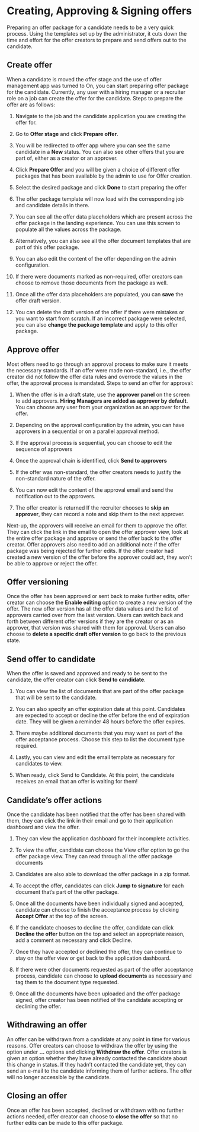 Creating, Approving & Signing offers
====================================

Preparing an offer package for a candidate needs to be a very quick process.
Using the templates set up by the administrator, it cuts down the time and
effort for the offer creators to prepare and send offers out to the candidate.

Create offer
------------

When a candidate is moved the offer stage and the use of offer management app
was turned to On, you can start preparing offer package for the candidate.
Currently, any user with a hiring manager or a recruiter role on a job can
create the offer for the candidate. Steps to prepare the offer are as follows:

1.  Navigate to the job and the candidate application you are creating the offer
    for.

2.  Go to **Offer stage** and click **Prepare offer**.

3.  You will be redirected to offer app where you can see the same candidate in
    a **New** status. You can also see other offers that you are part of, either
    as a creator or an approver.

4.  Click **Prepare Offer** and you will be given a choice of different offer
    packages that has been available by the admin to use for Offer creation.

5.  Select the desired package and click **Done** to start preparing the offer

6.  The offer package template will now load with the corresponding job and
    candidate details in there.

7.  You can see all the offer data placeholders which are present across the
    offer package in the landing experience. You can use this screen to populate
    all the values across the package.

8.  Alternatively, you can also see all the offer document templates that are
    part of this offer package.

9.  You can also edit the content of the offer depending on the admin
    configuration.

10. If there were documents marked as non-required, offer creators can choose to
    remove those documents from the package as well.

11. Once all the offer data placeholders are populated, you can **save** the
    offer draft version.

12. You can delete the draft version of the offer if there were mistakes or you
    want to start from scratch. If an incorrect package were selected, you can
    also **change the package template** and apply to this offer package.

Approve offer
-------------

Most offers need to go through an approval process to make sure it meets the
necessary standards. If an offer were made non-standard, i.e., the offer creator
did not follow the offer data rules and overrode the values in the offer, the
approval process is mandated. Steps to send an offer for approval:

1.  When the offer is in a draft state, use the **approver panel** on the screen
    to add approvers. **Hiring Managers are added as approver by default**. You
    can choose any user from your organization as an approver for the offer.

2.  Depending on the approval configuration by the admin, you can have approvers
    in a sequential or on a parallel approval method.

3.  If the approval process is sequential, you can choose to edit the sequence
    of approvers

4.  Once the approval chain is identified, click **Send to approvers**

5.  If the offer was non-standard, the offer creators needs to justify the
    non-standard nature of the offer.

6.  You can now edit the content of the approval email and send the notification
    out to the approvers.

7.  The offer creator is returned If the recruiter chooses to **skip an
    approver**, they can record a note and skip them to the next approver.

Next-up, the approvers will receive an email for them to approve the offer. They
can click the link in the email to open the offer approver view, look at the
entire offer package and approve or send the offer back to the offer creator.
Offer approvers also need to add an additional note if the offer package was
being rejected for further edits. If the offer creator had created a new version
of the offer before the approver could act, they won’t be able to approve or
reject the offer.

Offer versioning 
-----------------

Once the offer has been approved or sent back to make further edits, offer
creator can choose the **Enable editing** option to create a new version of the
offer. The new offer version has all the offer data values and the list of
approvers carried over from the last version. Users can switch back and forth
between different offer versions if they are the creator or as an approver, that
version was shared with them for approval. Users can also choose to **delete a
specific draft offer version** to go back to the previous state.

Send offer to candidate 
------------------------

When the offer is saved and approved and ready to be sent to the candidate, the
offer creator can click **Send to candidate**.

1.  You can view the list of documents that are part of the offer package that
    will be sent to the candidate.

2.  You can also specify an offer expiration date at this point. Candidates are
    expected to accept or decline the offer before the end of expiration date.
    They will be given a reminder 48 hours before the offer expires.

3.  There maybe additional documents that you may want as part of the offer
    acceptance process. Choose this step to list the document type required.

4.  Lastly, you can view and edit the email template as necessary for candidates
    to view.

5.  When ready, click Send to Candidate. At this point, the candidate receives
    an email that an offer is waiting for them!

Candidate’s offer actions 
--------------------------

Once the candidate has been notified that the offer has been shared with them,
they can click the link in their email and go to their application dashboard and
view the offer.

1.  They can view the application dashboard for their incomplete activities.

2.  To view the offer, candidate can choose the View offer option to go the
    offer package view. They can read through all the offer package documents

3.  Candidates are also able to download the offer package in a zip format.

4.  To accept the offer, candidates can click **Jump to signature** for each
    document that’s part of the offer package.

5.  Once all the documents have been individually signed and accepted, candidate
    can choose to finish the acceptance process by clicking **Accept Offer** at
    the top of the screen.

6.  If the candidate chooses to decline the offer, candidate can click **Decline
    the offer** button on the top and select an appropriate reason, add a
    comment as necessary and click Decline.

7.  Once they have accepted or declined the offer, they can continue to stay on
    the offer view or get back to the application dashboard.

8.  If there were other documents requested as part of the offer acceptance
    process, candidate can choose to **upload documents** as necessary and tag
    them to the document type requested.

9.  Once all the documents have been uploaded and the offer package signed,
    offer creator has been notified of the candidate accepting or declining the
    offer.

Withdrawing an offer
--------------------

An offer can be withdrawn from a candidate at any point in time for various
reasons. Offer creators can choose to withdraw the offer by using the option
under **…** options and clicking **Withdraw the offer**. Offer creators is given
an option whether they have already contacted the candidate about this change in
status. If they hadn’t contacted the candidate yet, they can send an e-mail to
the candidate informing them of further actions. The offer will no longer
accessible by the candidate.

Closing an offer 
-----------------

Once an offer has been accepted, declined or withdrawn with no further actions
needed, offer creator can choose to **close the offer** so that no further edits
can be made to this offer package.
